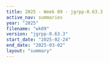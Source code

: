 ```yaml
---
title: 2025 - Week 09 - jgrpp-0.63.3
active_nav: summaries
year: "2025"
filename: "wk09"
version: "jgrpp-0.63.3"
start_date: "2025-02-24"
end_date: "2025-03-02"
layout: "summary"
---
```

